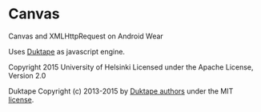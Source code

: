 # Canvas

Canvas and XMLHttpRequest on Android Wear


Uses <a href = "http://duktape.org/" >Duktape</a> as javascript engine.


Copyright 2015 University of Helsinki Licensed under the Apache License, Version 2.0

Duktape Copyright (c) 2013-2015 by <a href="https://github.com/svaarala/duktape/blob/master/AUTHORS.rst">Duktape authors</a> under the MIT <a href="https://raw.githubusercontent.com/svaarala/duktape/master/LICENSE.txt">license</a>.

